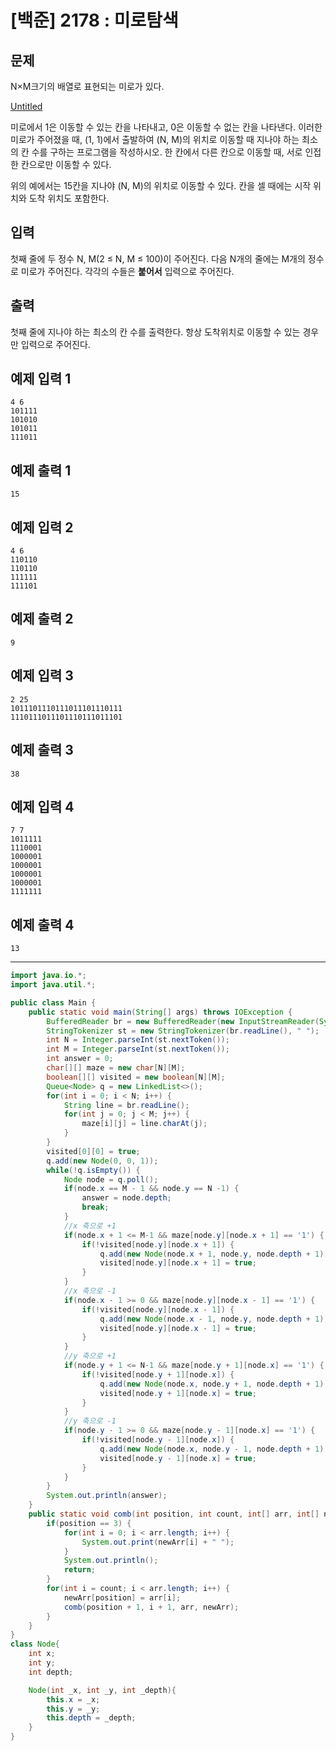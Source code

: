 # [백준] 2178 : 미로탐색

## 문제

N×M크기의 배열로 표현되는 미로가 있다.

[Untitled](https://www.notion.so/8c29f61c26ff41a6861341751c5627b2)

미로에서 1은 이동할 수 있는 칸을 나타내고, 0은 이동할 수 없는 칸을 나타낸다. 이러한 미로가 주어졌을 때, (1, 1)에서 출발하여 (N, M)의 위치로 이동할 때 지나야 하는 최소의 칸 수를 구하는 프로그램을 작성하시오. 한 칸에서 다른 칸으로 이동할 때, 서로 인접한 칸으로만 이동할 수 있다.

위의 예에서는 15칸을 지나야 (N, M)의 위치로 이동할 수 있다. 칸을 셀 때에는 시작 위치와 도착 위치도 포함한다.

## 입력

첫째 줄에 두 정수 N, M(2 ≤ N, M ≤ 100)이 주어진다. 다음 N개의 줄에는 M개의 정수로 미로가 주어진다. 각각의 수들은 **붙어서** 입력으로 주어진다.

## 출력

첫째 줄에 지나야 하는 최소의 칸 수를 출력한다. 항상 도착위치로 이동할 수 있는 경우만 입력으로 주어진다.

## 예제 입력 1

```
4 6
101111
101010
101011
111011

```

## 예제 출력 1

```
15
```

## 예제 입력 2

```
4 6
110110
110110
111111
111101

```

## 예제 출력 2

```
9

```

## 예제 입력 3

```
2 25
1011101110111011101110111
1110111011101110111011101

```

## 예제 출력 3

```
38

```

## 예제 입력 4

```
7 7
1011111
1110001
1000001
1000001
1000001
1000001
1111111

```

## 예제 출력 4

```
13

```

---

```java
import java.io.*;
import java.util.*;

public class Main {
    public static void main(String[] args) throws IOException {
        BufferedReader br = new BufferedReader(new InputStreamReader(System.in));
        StringTokenizer st = new StringTokenizer(br.readLine(), " ");
        int N = Integer.parseInt(st.nextToken());
        int M = Integer.parseInt(st.nextToken());
        int answer = 0;
        char[][] maze = new char[N][M];
        boolean[][] visited = new boolean[N][M];
        Queue<Node> q = new LinkedList<>();
        for(int i = 0; i < N; i++) {
            String line = br.readLine();
            for(int j = 0; j < M; j++) {
                maze[i][j] = line.charAt(j);
            }
        }
        visited[0][0] = true;
        q.add(new Node(0, 0, 1));
        while(!q.isEmpty()) {
            Node node = q.poll();
            if(node.x == M - 1 && node.y == N -1) {
                answer = node.depth;
                break;
            }
            //x 축으로 +1
            if(node.x + 1 <= M-1 && maze[node.y][node.x + 1] == '1') {
                if(!visited[node.y][node.x + 1]) {
                    q.add(new Node(node.x + 1, node.y, node.depth + 1));
                    visited[node.y][node.x + 1] = true;
                }
            }
            //x 축으로 -1
            if(node.x - 1 >= 0 && maze[node.y][node.x - 1] == '1') {
                if(!visited[node.y][node.x - 1]) {
                    q.add(new Node(node.x - 1, node.y, node.depth + 1));
                    visited[node.y][node.x - 1] = true;
                }
            }
            //y 축으로 +1
            if(node.y + 1 <= N-1 && maze[node.y + 1][node.x] == '1') {
                if(!visited[node.y + 1][node.x]) {
                    q.add(new Node(node.x, node.y + 1, node.depth + 1));
                    visited[node.y + 1][node.x] = true;
                }
            }
            //y 축으로 -1
            if(node.y - 1 >= 0 && maze[node.y - 1][node.x] == '1') {
                if(!visited[node.y - 1][node.x]) {
                    q.add(new Node(node.x, node.y - 1, node.depth + 1));
                    visited[node.y - 1][node.x] = true;
                }
            }
        }
        System.out.println(answer);
    }
    public static void comb(int position, int count, int[] arr, int[] newArr) {
        if(position == 3) {
            for(int i = 0; i < arr.length; i++) {
                System.out.print(newArr[i] + " ");
            }
            System.out.println();
            return;
        }
        for(int i = count; i < arr.length; i++) {
            newArr[position] = arr[i];
            comb(position + 1, i + 1, arr, newArr);
        }
    }
}
class Node{
    int x;
    int y;
    int depth;

    Node(int _x, int _y, int _depth){
        this.x = _x;
        this.y = _y;
        this.depth = _depth;
    }
}
```